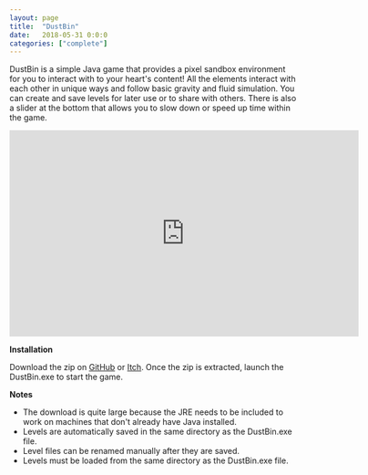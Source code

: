 ```yaml
---
layout: page
title:  "DustBin"
date:   2018-05-31 0:0:0
categories: ["complete"]
---
```

DustBin is a simple Java game that provides a pixel sandbox environment for you to interact with to your heart's content! All the elements interact with each other in unique ways and follow basic gravity and fluid simulation. You can create and save levels for later use or to share with others. There is also a slider at the bottom that allows you to slow down or speed up time within the game. 

<center><iframe width="613" height="362" src="https://www.youtube-nocookie.com/embed/ksXLfsdDEK0?si=8xnyEWa-4rFqlw_Z" title="YouTube video player" frameborder="0" allow="accelerometer; autoplay; clipboard-write; encrypted-media; gyroscope; picture-in-picture; web-share" referrerpolicy="strict-origin-when-cross-origin" allowfullscreen></iframe></center> 

**Installation** 

Download the zip on [GitHub][dustbin-git] or [Itch][dustbin-itch]. Once the zip is extracted, launch the DustBin.exe to start the game.

**Notes** 
- The download is quite large because the JRE needs to be included to work on machines that don't already have Java installed.
- Levels are automatically saved in the same directory as the DustBin.exe file.
- Level files can be renamed manually after they are saved.
- Levels must be loaded from the same directory as the DustBin.exe file.

[dustbin-git]: https://github.com/DustinSchimel/DustBin
[dustbin-itch]: https://dustinschimel.itch.io/dustbin